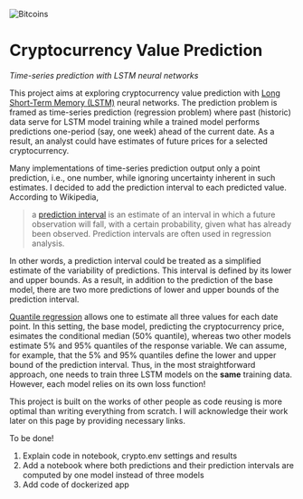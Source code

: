 ![Bitcoins](https://cdn.pixabay.com/photo/2017/01/25/12/31/bitcoin-2007769__340.jpg)

# Cryptocurrency Value Prediction
*Time-series prediction with LSTM neural networks*
 
This project aims at exploring cryptocurrency value prediction with [Long Short-Term Memory (LSTM)](https://en.wikipedia.org/wiki/Long_short-term_memory) neural networks. The prediction problem is framed as time-series prediction (regression problem) where past (historic) data serve for LSTM model training while a trained model performs predictions one-period (say, one week) ahead of the current date. As a result, an analyst could have estimates of future prices for a selected cryptocurrency.

Many implementations of time-series prediction output only a point prediction, i.e., one number, while ignoring uncertainty inherent in such estimates. I decided to add the prediction interval to each predicted value. According to Wikipedia, 
> a [prediction interval](https://en.wikipedia.org/wiki/Prediction_interval) is an estimate of an interval in which a future 
> observation will fall, with a certain probability, given 
> what has already been observed. Prediction intervals are often used in regression analysis. 

In other words, a prediction interval could be treated as a simplified estimate of the variability of predictions. This interval is defined by its lower and upper bounds. As a result, in addition to the prediction of the base model, there are two more predictions of lower and upper bounds of the prediction interval.

[Quantile regression](https://en.wikipedia.org/wiki/Quantile_regression) allows one to estimate all three values for each date point. In this setting, the base model, predicting the cryptocurrency price, esimates the conditional median (50% quantile), whereas two other models estimate 5% and 95% quantiles of the response variable. We can assume, for example, that the 5% and 95% quantiles define the lower and upper bound of the prediction interval. Thus, in the most straightforward approach, one needs to train three LSTM models on the **same** training data. However, each model relies on its own loss function!

This project is built on the works of other people as code reusing is more optimal than writing everything from scratch. I will acknowledge their work later on this page by providing necessary links.

To be done!
1. Explain code in notebook, crypto.env settings and results
2. Add a notebook where both predictions and their prediction intervals are computed by one model instead of three models
3. Add code of dockerized app 
